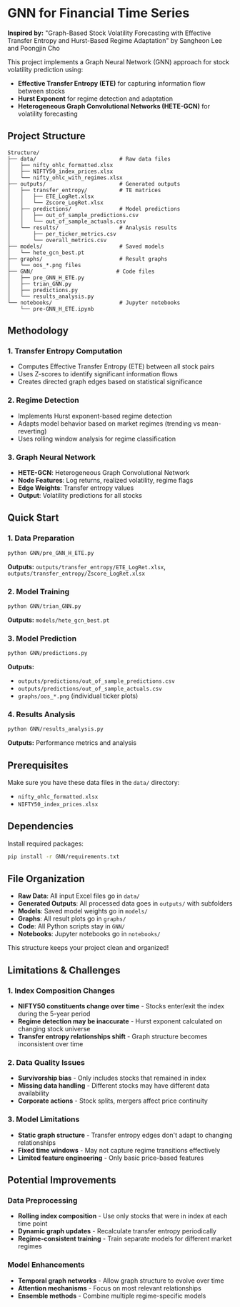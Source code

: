 # GNN for Financial Time Series

**Inspired by:** "Graph-Based Stock Volatility Forecasting with Effective Transfer Entropy and Hurst-Based Regime Adaptation" by Sangheon Lee and Poongjin Cho

This project implements a Graph Neural Network (GNN) approach for stock volatility prediction using:
- **Effective Transfer Entropy (ETE)** for capturing information flow between stocks
- **Hurst Exponent** for regime detection and adaptation
- **Heterogeneous Graph Convolutional Networks (HETE-GCN)** for volatility forecasting

## Project Structure

```
Structure/
├── data/                          # Raw data files
│   ├── nifty_ohlc_formatted.xlsx
│   ├── NIFTY50_index_prices.xlsx
│   └── nifty_ohlc_with_regimes.xlsx
├── outputs/                       # Generated outputs
│   ├── transfer_entropy/          # TE matrices
│   │   ├── ETE_LogRet.xlsx
│   │   └── Zscore_LogRet.xlsx
│   ├── predictions/               # Model predictions
│   │   ├── out_of_sample_predictions.csv
│   │   └── out_of_sample_actuals.csv
│   └── results/                   # Analysis results
│       ├── per_ticker_metrics.csv
│       └── overall_metrics.csv
├── models/                        # Saved models
│   └── hete_gcn_best.pt
├── graphs/                        # Result graphs
│   └── oos_*.png files
├── GNN/                          # Code files
│   ├── pre_GNN_H_ETE.py
│   ├── trian_GNN.py
│   ├── predictions.py
│   └── results_analysis.py
└── notebooks/                     # Jupyter notebooks
    └── pre-GNN_H_ETE.ipynb
```

## Methodology

### 1. **Transfer Entropy Computation**
- Computes Effective Transfer Entropy (ETE) between all stock pairs
- Uses Z-scores to identify significant information flows
- Creates directed graph edges based on statistical significance

### 2. **Regime Detection**
- Implements Hurst exponent-based regime detection
- Adapts model behavior based on market regimes (trending vs mean-reverting)
- Uses rolling window analysis for regime classification

### 3. **Graph Neural Network**
- **HETE-GCN**: Heterogeneous Graph Convolutional Network
- **Node Features**: Log returns, realized volatility, regime flags
- **Edge Weights**: Transfer entropy values
- **Output**: Volatility predictions for all stocks

## Quick Start

### 1. Data Preparation
```bash
python GNN/pre_GNN_H_ETE.py
```
**Outputs:** `outputs/transfer_entropy/ETE_LogRet.xlsx`, `outputs/transfer_entropy/Zscore_LogRet.xlsx`

### 2. Model Training
```bash
python GNN/trian_GNN.py
```
**Outputs:** `models/hete_gcn_best.pt`

### 3. Model Prediction
```bash
python GNN/predictions.py
```
**Outputs:** 
- `outputs/predictions/out_of_sample_predictions.csv`
- `outputs/predictions/out_of_sample_actuals.csv`
- `graphs/oos_*.png` (individual ticker plots)

### 4. Results Analysis
```bash
python GNN/results_analysis.py
```
**Outputs:** Performance metrics and analysis

## Prerequisites

Make sure you have these data files in the `data/` directory:
- `nifty_ohlc_formatted.xlsx`
- `NIFTY50_index_prices.xlsx`

## Dependencies

Install required packages:
```bash
pip install -r GNN/requirements.txt
```

## File Organization

- **Raw Data**: All input Excel files go in `data/`
- **Generated Outputs**: All processed data goes in `outputs/` with subfolders
- **Models**: Saved model weights go in `models/`
- **Graphs**: All result plots go in `graphs/`
- **Code**: All Python scripts stay in `GNN/`
- **Notebooks**: Jupyter notebooks go in `notebooks/`

This structure keeps your project clean and organized!

## Limitations & Challenges

### **1. Index Composition Changes**
- **NIFTY50 constituents change over time** - Stocks enter/exit the index during the 5-year period
- **Regime detection may be inaccurate** - Hurst exponent calculated on changing stock universe
- **Transfer entropy relationships shift** - Graph structure becomes inconsistent over time

### **2. Data Quality Issues**
- **Survivorship bias** - Only includes stocks that remained in index
- **Missing data handling** - Different stocks may have different data availability
- **Corporate actions** - Stock splits, mergers affect price continuity

### **3. Model Limitations**
- **Static graph structure** - Transfer entropy edges don't adapt to changing relationships
- **Fixed time windows** - May not capture regime transitions effectively
- **Limited feature engineering** - Only basic price-based features

## Potential Improvements

### **Data Preprocessing**
- **Rolling index composition** - Use only stocks that were in index at each time point
- **Dynamic graph updates** - Recalculate transfer entropy periodically
- **Regime-consistent training** - Train separate models for different market regimes

### **Model Enhancements**
- **Temporal graph networks** - Allow graph structure to evolve over time
- **Attention mechanisms** - Focus on most relevant relationships
- **Ensemble methods** - Combine multiple regime-specific models
